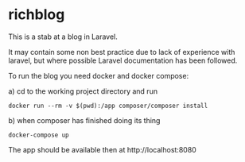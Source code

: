 # richblog

This is a stab at a blog in Laravel.

It may contain some non best practice due to lack of experience with laravel, but where possible Laravel documentation has been followed.

To run the blog you need docker and docker compose:

a) cd to the working project directory and run

```docker run --rm -v $(pwd):/app composer/composer install```

b) when composer has finished doing its thing

```docker-compose up```
  
The app should be available then at http://localhost:8080
 
 